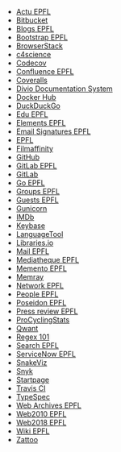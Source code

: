 - [Actu EPFL](https://actu.epfl.ch/) <!-- TAGS: epfl,news,newsletter -->
- [Bitbucket](https://bitbucket.org/) <!-- TAGS: git,repository -->
- [Blogs EPFL](https://blogs.epfl.ch/) <!-- TAGS: epfl -->
- [Bootstrap EPFL](https://bootstrap.epfl.ch/) <!-- TAGS: epfl,styleguide,template -->
- [BrowserStack](https://www.browserstack.com/) <!-- TAGS: android,ios,test -->
- [c4science](https://c4science.ch/) <!-- TAGS: git,repository -->
- [Codecov](https://app.codecov.io/) <!-- TAGS: coverage,test -->
- [Confluence EPFL](https://confluence.epfl.ch:8443/) <!-- TAGS: doc,epfl -->
- [Coveralls](https://coveralls.io/) <!-- TAGS: coverage,test -->
- [Divio Documentation System](https://documentation.divio.com/)
- [Docker Hub](https://hub.docker.com/) <!-- TAGS: container,docker,image,registry -->
- [DuckDuckGo](https://duckduckgo.com/) <!-- TAGS: search -->
- [Edu EPFL](https://edu.epfl.ch/) <!-- TAGS: coursebook,epfl,étude,plan,study -->
- [Elements EPFL](https://epfl-si.github.io/elements/) <!-- TAGS: epfl,styleguide,template -->
- [Email Signatures EPFL](https://people.epfl.ch/signatures/) <!-- TAGS: email,epfl,person,signature -->
- [EPFL](https://www.epfl.ch/) <!-- TAGS: epfl -->
- [Filmaffinity](https://www.filmaffinity.com/) <!-- TAGS: film,movie,rating,review,serie,tv -->
- [GitHub](https://github.com/) <!-- TAGS: git,repository -->
- [GitLab EPFL](https://gitlab.epfl.ch/) <!-- TAGS: epfl,git,repository -->
- [GitLab](https://gitlab.com/) <!-- TAGS: git,repository -->
- [Go EPFL](https://go.epfl.ch/) <!-- TAGS: epfl,short,tool -->
- [Groups EPFL](https://groups.epfl.ch/) <!-- TAGS: epfl -->
- [Guests EPFL](https://guests.epfl.ch/) <!-- TAGS: epfl -->
- [Gunicorn](https://gunicorn.org/) <!-- TAGS: python,wsgi -->
- [IMDb](https://www.imdb.com/) <!-- TAGS: film,movie,rating,review,serie,tv -->
- [Keybase](https://keybase.io/)
- [LanguageTool](https://languagetool.org/) <!-- TAGS: grammar,language -->
- [Libraries.io](https://libraries.io/) <!-- TAGS: ci,monitoring,notification,update,repository -->
- [Mail EPFL](https://ewa.epfl.ch/) <!-- TAGS: calendar,epfl,ewa,mail -->
- [Mediatheque EPFL](https://mediatheque.epfl.ch/) <!-- TAGS: epfl,image,library,media -->
- [Memento EPFL](https://memento.epfl.ch/) <!-- TAGS: calendar,epfl,event,ics -->
- [Memray](https://bloomberg.github.io/memray/) <!-- TAGS: memory,profiler,python -->
- [Network EPFL](https://epnet.epfl.ch/) <!-- TAGS: epfl -->
- [People EPFL](https://people.epfl.ch/) <!-- TAGS: epfl,person -->
- [Poseidon EPFL](https://poseidon.epfl.ch/) <!-- TAGS: epfl,laptop -->
- [Press review EPFL](https://rdp.epfl.ch/) <!-- TAGS: epfl -->
- [ProCyclingStats](https://www.procyclingstats.com/) <!-- TAGS: cycling,ranking,result,statistics -->
- [Qwant](https://www.qwant.com/) <!-- TAGS: search -->
- [Regex 101](https://regex101.com/) <!-- TAGS: explanation,tester -->
- [Search EPFL](https://search.epfl.ch/) <!-- TAGS: epfl,search -->
- [ServiceNow EPFL](https://epfl.service-now.com/) <!-- TAGS: change,epfl,ticket -->
- [SnakeViz](https://jiffyclub.github.io/snakeviz/) <!-- TAGS: cprofile,profiler,python,viewer -->
- [Snyk](https://app.snyk.io/) <!-- TAGS: ci,monitoring,notification,repository,security -->
- [Startpage](https://www.startpage.com/) <!-- TAGS: search,startpage -->
- [Travis CI](https://app.travis-ci.com/) <!-- TAGS: ci,cd,test -->
- [TypeSpec](https://typespec.io/) <!-- TAGS: api,doc,specification -->
- [Web Archives EPFL](https://archiveweb.epfl.ch/) <!-- TAGS: archive,epfl -->
- [Web2010 EPFL](https://www.epfl.ch/templates/) <!-- TAGS: epfl,styleguide,template -->
- [Web2018 EPFL](https://web2018.epfl.ch/) <!-- TAGS: epfl,styleguide,template -->
- [Wiki EPFL](https://wiki.epfl.ch/) <!-- TAGS: epfl -->
- [Zattoo](https://zattoo.com/) <!-- TAGS: live,streaming,tv -->
